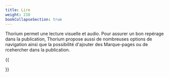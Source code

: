 ```yaml
---
title: Lire
weight: 210
bookCollapseSection: true
---
```


Thorium permet une lecture visuelle et audio. Pour assurer un bon repérage dans la publication, Thorium propose aussi de nombreuses options de navigation ainsi que la possibilité d'ajouter des Marque-pages ou de rcehercher dans la publication. 

{{<section>}}
<!--Section renders pages in section as definition list, using title and description.
Example
```tpl
{{</* section */>}}
```-->